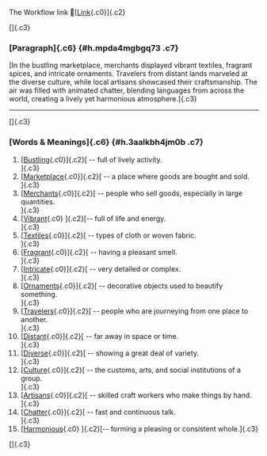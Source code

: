 The Workflow link
👏[[Link](https://www.google.com/url?q=http://www.google.com&sa=D&source=editors&ust=1758663671814426&usg=AOvVaw1lycco6xLderpYQKn9awC_){.c0}]{.c2}

[]{.c3}

### [Paragraph]{.c6} {#h.mpda4mgbgq73 .c7}

[In the bustling marketplace, merchants displayed vibrant textiles,
fragrant spices, and intricate ornaments. Travelers from distant lands
marveled at the diverse culture, while local artisans showcased their
craftsmanship. The air was filled with animated chatter, blending
languages from across the world, creating a lively yet harmonious
atmosphere.]{.c3}

------------------------------------------------------------------------

[]{.c3}

### [Words & Meanings]{.c6} {#h.3aalkbh4jm0b .c7}

1.  [[Bustling](https://www.google.com/url?q=http://www.google.com&sa=D&source=editors&ust=1758663671815180&usg=AOvVaw1eG99S4xQkGkjt6VcsHscS){.c0}]{.c2}[ --
    full of lively activity.\
    ]{.c3}
2.  [[Marketplace](https://www.google.com/url?q=http://www.google.com&sa=D&source=editors&ust=1758663671815367&usg=AOvVaw2c6V6OiU98vClP_NRMk5OY){.c0}]{.c2}[ --
    a place where goods are bought and sold.\
    ]{.c3}
3.  [[Merchants](https://www.google.com/url?q=http://www.google.com&sa=D&source=editors&ust=1758663671815553&usg=AOvVaw0Tf8pMhksA9tP8LDliyl7V){.c0}]{.c2}[ --
    people who sell goods, especially in large quantities.\
    ]{.c3}
4.  [[Vibrant](https://www.google.com/url?q=http://www.google.com&sa=D&source=editors&ust=1758663671815751&usg=AOvVaw0AXmVhT0K_m85S9q9ax9e-){.c0}
    ]{.c2}[-- full of life and energy.\
    ]{.c3}
5.  [[Textiles](https://www.google.com/url?q=http://www.google.com&sa=D&source=editors&ust=1758663671815900&usg=AOvVaw1tDD51pQs6wVn6i0GUE59t){.c0}]{.c2}[ --
    types of cloth or woven fabric.\
    ]{.c3}
6.  [[Fragrant](https://www.google.com/url?q=http://www.google.com&sa=D&source=editors&ust=1758663671816060&usg=AOvVaw0zsC8Xe5bf9b-clvx-W1c_){.c0}]{.c2}[ --
    having a pleasant smell.\
    ]{.c3}
7.  [[Intricate](https://www.google.com/url?q=http://www.google.com&sa=D&source=editors&ust=1758663671816176&usg=AOvVaw2LkTsB3B4RzNuiBrDqVx6W){.c0}]{.c2}[ --
    very detailed or complex.\
    ]{.c3}
8.  [[Ornaments](https://www.google.com/url?q=http://www.google.com&sa=D&source=editors&ust=1758663671816275&usg=AOvVaw2WX_IVvERBbtvaW_DyTHVi){.c0}]{.c2}[ --
    decorative objects used to beautify something.\
    ]{.c3}
9.  [[Travelers](https://www.google.com/url?q=http://www.google.com&sa=D&source=editors&ust=1758663671816381&usg=AOvVaw29nVetj5a3Q2as0pNiaDr-){.c0}]{.c2}[ --
    people who are journeying from one place to another.\
    ]{.c3}
10. [[Distant](https://www.google.com/url?q=http://www.google.com&sa=D&source=editors&ust=1758663671816496&usg=AOvVaw0SbBdaAe37L-4cpxQ3nByR){.c0}]{.c2}[ --
    far away in space or time.\
    ]{.c3}
11. [[Diverse](https://www.google.com/url?q=http://www.google.com&sa=D&source=editors&ust=1758663671816600&usg=AOvVaw3XvJ1d7Q2ZCcJ03gC8rYxM){.c0}]{.c2}[ --
    showing a great deal of variety.\
    ]{.c3}
12. [[Culture](https://www.google.com/url?q=http://www.google.com&sa=D&source=editors&ust=1758663671816753&usg=AOvVaw25XMwyGRyEKTQjAgGPi_q6){.c0}]{.c2}[ --
    the customs, arts, and social institutions of a group.\
    ]{.c3}
13. [[Artisans](https://www.google.com/url?q=http://www.google.com&sa=D&source=editors&ust=1758663671816910&usg=AOvVaw1mlgIMrrj1o4jFImmL-l8c){.c0}]{.c2}[ --
    skilled craft workers who make things by hand.\
    ]{.c3}
14. [[Chatter](https://www.google.com/url?q=http://www.google.com&sa=D&source=editors&ust=1758663671817115&usg=AOvVaw36WEgjl-HtQVmB-G8j6gh5){.c0}]{.c2}[ --
    fast and continuous talk.\
    ]{.c3}
15. [[Harmonious](https://www.google.com/url?q=http://www.google.com&sa=D&source=editors&ust=1758663671817267&usg=AOvVaw1L771xN1ReAWd_GqYRJs-h){.c0}
    ]{.c2}[-- forming a pleasing or consistent whole.]{.c3}

[]{.c3}
